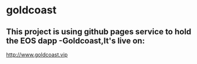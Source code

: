 # goldcoast
## This project is using github pages service to hold the EOS dapp -Goldcoast,It's live on:

http://www.goldcoast.vip
